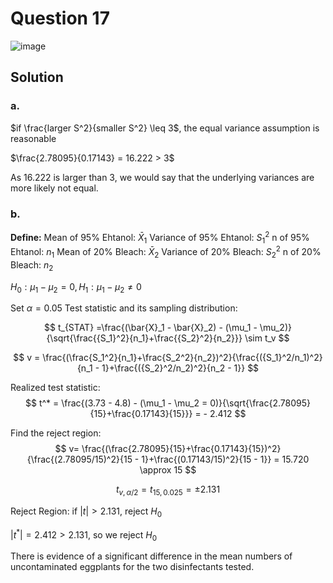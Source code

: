 # Question 17
![image](https://github.com/user-attachments/assets/6be688d9-71a8-493a-bd01-0cdd17b19ef6)

## Solution
### a.
$if \frac{larger S^2}{smaller S^2} \leq 3$, the equal variance assumption is reasonable

$\frac{2.78095}{0.17143} = 16.222 > 3$

As 16.222 is larger than 3, we would say that the underlying variances are more likely not equal.

### b.
**Define:**
Mean of 95% Ehtanol: $\bar{X}_1$
Variance of 95% Ehtanol: ${S_1}^2$
n of 95% Ehtanol: $n_1$
Mean of 20% Bleach: $\bar{X}_2$
Variance of 20% Bleach: ${S_2}^2$
n of 20% Bleach: $n_2$

$H_0: \mu_1 - \mu_2 = 0, H_1: \mu_1 - \mu_2 \neq 0$

Set $\alpha = 0.05$
Test statistic and its sampling distribution:

$$
t_{STAT} =\frac{(\bar{X}_1 - \bar{X}_2) - (\mu_1 - \mu_2)}{\sqrt{\frac{{S_1}^2}{n_1}+\frac{{S_2}^2}{n_2}}} \sim t_v 
$$

$$
v  = \frac{(\frac{S_1^2}{n_1}+\frac{S_2^2}{n_2})^2}{\frac{({S_1}^2/n_1)^2}{n_1 - 1}+\frac{({S_2}^2/n_2)^2}{n_2 - 1}}
$$

Realized test statistic:
$$
t^* = \frac{(3.73 - 4.8) - (\mu_1 - \mu_2 = 0)}{\sqrt{\frac{2.78095}{15}+\frac{0.17143}{15}}} = - 2.412
$$

Find the reject region:
$$
v= \frac{(\frac{2.78095}{15}+\frac{0.17143}{15})^2}{\frac{(2.78095/15)^2}{15 - 1}+\frac{(0.17143/15)^2}{15 - 1}} = 15.720 \approx 15
$$

$$t_{v,\alpha / 2} = t_{15,0.025} = \pm 2.131$$

Reject Region:
if $|t|>2.131$, reject $H_0$

$|t^*| = 2.412 > 2.131,$ so we reject $H_0$

There is evidence of a significant difference in the mean numbers of uncontaminated eggplants for the two disinfectants tested.
